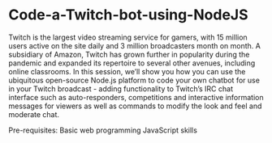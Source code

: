 # Code-a-Twitch-bot-using-NodeJS
Twitch is the largest video streaming service for gamers, with 15 million users active on the site daily and 3 million broadcasters month on month.  A subsidiary of Amazon, Twitch has grown further in popularity during the pandemic and expanded its repertoire to several other avenues, including online classrooms.  In this session, we’ll show you how you can use the ubiquitous open-source Node.js platform to code your own chatbot for use in your Twitch broadcast - adding functionality to Twitch’s IRC chat interface such as auto-responders, competitions and interactive information messages for viewers as well as commands to modify the look and feel and moderate chat.  

Pre-requisites: Basic web programming 
                JavaScript skills 
